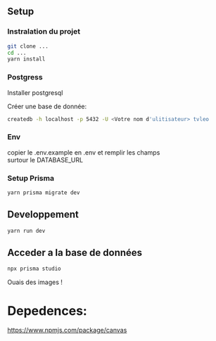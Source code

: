 ## Setup

### Instralation du projet
```bash
git clone ...
cd ... 
yarn install
```

### Postgress
Installer postgresql

Créer une base de donnée:
```bash 
createdb -h localhost -p 5432 -U <Votre nom d'ulitisateur> tvleo 
```

### Env
copier le .env.example en .env et remplir les champs  
surtour le DATABASE_URL  

### Setup Prisma 
```bash
yarn prisma migrate dev
```

## Developpement
```bash
yarn run dev
```

## Acceder a la base de données
```bash
npx prisma studio
```
Ouais des images !


# Depedences:
https://www.npmjs.com/package/canvas
